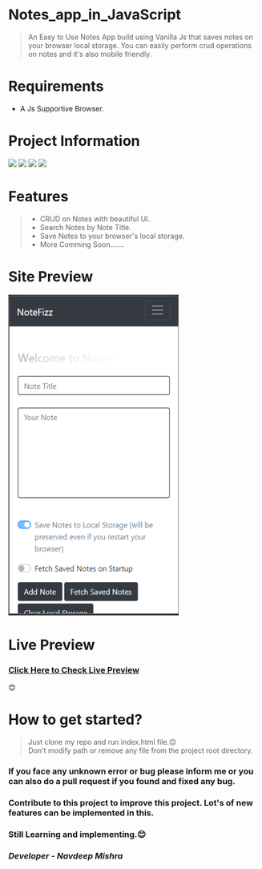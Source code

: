 # Notes_app_in_JavaScript
> An Easy to Use Notes App build using Vanilla Js that saves notes on your browser local storage. You can easily perform crud operations on notes and it's also mobile friendly.

# Requirements
- A Js Supportive Browser. <br>


# Project Information
<p align="left">  
<img src="https://img.shields.io/badge/Language-VanillaJs-brightgreen">
<img src="https://img.shields.io/badge/Platform-Any-blue">
<img src="https://img.shields.io/badge/IDE-Vs Code-blueviolet">
<img src="https://img.shields.io/badge/Version-2.0-ff69b4">
</p>

# Features

> - CRUD on Notes with beautiful UI.<br>
> - Search Notes by Note Title.<br>
> - Save Notes to your browser's local storage.<br>
> - More Comming Soon.......<br>

# Site Preview

<p align="left">
 <img height="640px" width="340px" src="https://github.com/navdeepm20/Notes_app_in_JavaScript/blob/master/samples/sample.png">
</p>

# Live Preview
<a href="https://notefizz.netlify.app/"><h3>Click Here to Check Live Preview</h3></a>😊
 
# How to get started?
 
 > Just clone my repo and run index.html file.😊<br>
 > Don't modify path or remove any file from the project root directory.<br>
 
 <h3>If you face any unknown error or bug please inform me or you can also do a pull request if you found and fixed any bug.</h3>
 <h3>Contribute to this project to improve this project. Lot's of new features can be implemented in this.</h3>
 <h3>Still Learning and implementing.😊
 <h3><i>Developer - Navdeep Mishra</i></h3>
 
 
  
